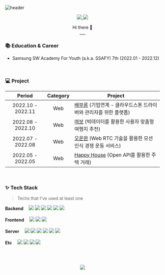 

<!--
**daseullll/daseullll** is a ✨ _special_ ✨ repository because its `README.md` (this file) appears on your GitHub profile.

Here are some ideas to get you started:

- 🔭 I’m currently working on ...
- 🌱 I’m currently learning ...
- 👯 I’m looking to collaborate on ...
- 🤔 I’m looking for help with ...
- 💬 Ask me about ...
- 📫 How to reach me: ...
- 😄 Pronouns: ...
- ⚡ Fun fact: ...
-->

![header](https://capsule-render.vercel.app/api?type=waving&color=auto&height=300&section=header&text=DASEUL:%20AN&fontSize=90&animation=fadeIn&fontAlignY=38&desc=backend%20developer&descAlignY=51&descAlign=70)

<p align="center">
  <a href="https://amazing-act-aab.notion.site/1e9c0d3e21714d89b0cdffaa0aab91d9">
    <img src="https://img.shields.io/badge/PortFolio-CDF0EA?style=flat-square&logo=GitHub Sponsors&logoColor=black">
  </a>
  <a href="https://happyeuni.notion.site/CS-0dc485bfbd0845c9bed6b9444b4ea3c2">
    <img src="https://img.shields.io/badge/Tech Blog-F6F5F5?style=flat-square&logo=Tistory&logoColor=black">
  </a>
</p>
<p align="center">
  Hi there 👋<br />
  ___
</p>

### :books: Education & Career

- Samsung SW Academy For Youth (a.k.a. SSAFY) 7th (2022.01 - 2022.12)



<br />

### 💻 Project

|      Period       |       Category        | Project                                                      |
| :---------------: | :-------------------: | ------------------------------------------------------------ |
| 2022.10 - 2022.11 |          Web          | [배부릉](https://github.com/daseullll/Baebooreung) (기업연계 - 클라우드스톤 드라이버와 관리자를 위한 플랫폼) |
| 2022.08 - 2022.10 |          Web          | [여보](https://github.com/daseullll/Yeobo) (빅데이터를 활용한 사용자 맞춤형 여행지 추천) |
| 2022.07 - 2022.08 |          Web          | [오운완](https://github.com/daseullll/OWO) (Web RTC 기술을 활용한 모션 인식 경쟁 운동 서비스) |
| 2022.05 - 2022.05 |          Web          | [Happy House](https://github.com/daseullll/HappyHouse) (Open API를 활용한 주택 거래) |


<br />

### ✨ Tech Stack

> Techs that I've used at least one

<p>
  <b>Backend　</b>
  <img src="https://img.shields.io/badge/Spring Boot-6DB33F?style=flat-square&logo=Spring Boot&logoColor=white">
  <img src="https://img.shields.io/badge/Spring Security-14E3A3?style=flat-square&logo=Spring Security&logoColor=white">
  <img src="https://img.shields.io/badge/Java-BE7928?style=flat-square&logo=OpenJDK&logoColor=white">
  <img src="https://img.shields.io/badge/MySQL-4479A1?style=flat-square&logo=MySQL&logoColor=white">
  <img src="https://img.shields.io/badge/MariaDB-003545?style=flat-square&logo=MariaDB&logoColor=white">
  <img src="https://img.shields.io/badge/Redis-red?style=flat-square&logo=Redis&logoColor=white">
  <br /><br />
  <b>Frontend　</b>
  <img src="https://img.shields.io/badge/HTML-E34F26?style=flat-square&logo=HTML5&logoColor=white">
  <img src="https://img.shields.io/badge/CSS-1572B6?style=flat-square&logo=CSS3&logoColor=white">
  <img src="https://img.shields.io/badge/Vue.js-4FC08D?style=flat-square&logo=Vue.js&logoColor=white">
  <br /><br />
  <b>Server　</b>
  <img src="https://img.shields.io/badge/Docker-276DC3?style=flat-square&logo=Docker&logoColor=white">
  <img src="https://img.shields.io/badge/Jenkins-E34B26?style=flat-square&logo=Jenkins&logoColor=white">
  <img src="https://img.shields.io/badge/NGINX-6Da33F?style=flat-square&logo=NGINX&logoColor=white">
  <a target="_blank" rel="noopener noreferrer nofollow"><img src="https://img.shields.io/badge/Ubuntu-E95420?style=flat-square&amp;logo=Ubuntu&amp;logoColor=white" style="max-width: 100%;"></a>
  <a target="_blank" rel="noopener noreferrer nofollow"><img src="https://img.shields.io/badge/Amazon EC2-FF9900?style=flat-square&amp;logo=Amazon EC2&amp;logoColor=white" style="max-width: 100%;"></a>
  <a target="_blank" rel="noopener noreferrer nofollow"><img src="https://img.shields.io/badge/Amazon S3-569A31?style=flat-square&amp;logo=Amazon S3&amp;logoColor=white" style="max-width: 100%;"></a>
  <br /><br />
  <b>Etc　</b>
  <img src="https://img.shields.io/badge/GitHub-181717?style=flat-square&logo=GitHub&logoColor=white">
  <img src="https://img.shields.io/badge/GitLab-FC6D26?style=flat-square&logo=GitLab&logoColor=white">
  <img src="https://img.shields.io/badge/Jira-0052CC?style=flat-square&logo=Jira&logoColor=white">
  <a target="_blank" rel="noopener noreferrer nofollow"><img src="https://img.shields.io/badge/Mattermost-0058CC?style=flat-square&amp;logo=Mattermost&amp;logoColor=white" style="max-width: 100%;"></a>
</p>

<br />
<br />
<p align="center">
  <img src="http://mazassumnida.wtf/api/v2/generate_badge?boj=ads4325">
</p>
